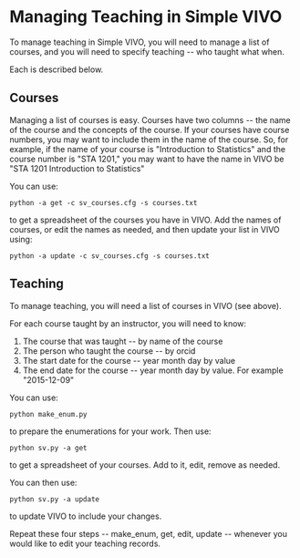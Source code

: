 # Managing Teaching in Simple VIVO

To manage teaching in Simple VIVO, you will need to manage a list of courses, and you will need to specify 
teaching -- who taught what when.

Each is described below.

## Courses

Managing a list of courses is easy.  Courses have two columns -- the name of the course and the concepts of the 
course.  If your courses have course numbers, you may want to include them in the name of the course.  So, for 
example, if the name of
your course is "Introduction to Statistics" and the course number is "STA 1201," you may want to have the name in 
VIVO be "STA 1201 Introduction to Statistics"

You can use:

    python -a get -c sv_courses.cfg -s courses.txt
    
to get a spreadsheet of the courses you have in VIVO.  Add the names of courses, or edit the names as needed,
and then update your list in VIVO using:

    python -a update -c sv_courses.cfg -s courses.txt
    
## Teaching

To manage teaching, you will need a list of courses in VIVO (see above).

For each course taught by an instructor, you will need to know:

1. The course that was taught -- by name of the course
1. The person who taught the course -- by orcid 
1. The start date for the course -- year month day by value
1. The end date for the course -- year month day by value.  For example "2015-12-09"

You can use:

    python make_enum.py

to prepare the enumerations for your work.  Then use:

    python sv.py -a get

to get a spreadsheet of your courses.  Add to it, edit, remove as needed.

You can then use:

    python sv.py -a update

to update VIVO to include your changes.

Repeat these four steps -- make_enum, get, edit, update -- whenever you would like to edit your teaching records.